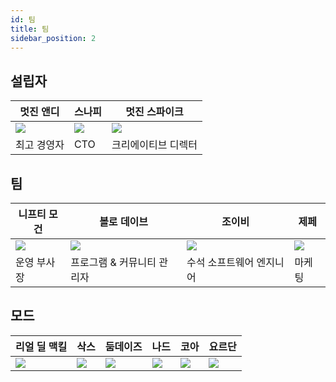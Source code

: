 ```yaml
---
id: 팀
title: 팀
sidebar_position: 2
---
```


## 설립자

| 멋진 앤디                   | 스나피                  | 멋진 스파이크                  |
| ----------------------- | -------------------- | ------------------------ |
| ![](/img/NiftyAndy.png) | ![](/img/snarfy.png) | ![](/img/NiftySpike.png) |
| 최고 경영자                  | CTO                  | 크리에이티브 디렉터               |

## 팀

| 니프티 모건                    | 볼로 데이브             | 조이비                 | 제페                  |
| ------------------------- | ------------------ | ------------------- | ------------------- |
| ![](/img/NiftyMorgan.png) | ![](/img/bolo.png) | ![](/img/zoiby.png) | ![](/img/jeppe.png) |
| 운영 부사장                    | 프로그램 & 커뮤니티 관리자    | 수석 소프트웨어 엔지니어       | 마케팅                 |

## 모드

| 리얼 딜 맥킬                | 삭스                 | 둠데이즈                | 나드                 | 코아                | 요르단                  |
| ---------------------- | ------------------ | ------------------- | ------------------ | ----------------- | -------------------- |
| ![](/img/realdeal.png) | ![](/img/sacx.png) | ![](/img/doomy.png) | ![](/img/nard.png) | ![](/img/koa.png) | ![](/img/jordan.png) |
